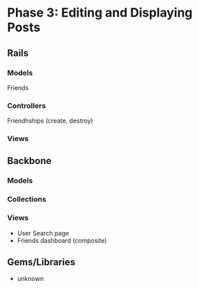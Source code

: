 # Phase 3: Editing and Displaying Posts

## Rails
### Models
Friends

### Controllers
Friendhships (create, destroy)

### Views

## Backbone
### Models

### Collections

### Views
* User Search page
* Friends dashboard (composite)

## Gems/Libraries
* unknown
